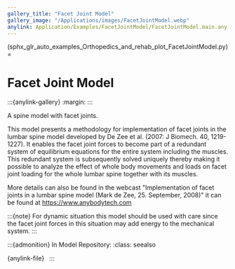 ```yaml
---
gallery_title: "Facet Joint Model"
gallery_image: "/Applications/images/FacetJointModel.webp"
anylink: Application/Examples/FacetJointModel/FacetJointModel.main.any
---
```


(sphx_glr_auto_examples_Orthopedics_and_rehab_plot_FacetJointModel.py)=

# Facet Joint Model


:::{anylink-gallery}
:margin:
:::

A spine model with facet joints.


This model presents a methodology for implementation of facet joints in the
lumbar spine model developed by De Zee et al. (2007: J Biomech. 40, 1219-1227).
It enables the facet joint forces to become part of a redundant system of
equilibrium equations for the entire system including the muscles. This
redundant system is subsequently solved uniquely thereby making it possible to
analyze the effect of whole body movements and loads on facet joint loading for
the whole lumbar spine together with its muscles.

More details can also be found in the webcast
"Implementation of facet joints in a lumbar spine model (Mark de Zee, 25. September, 2008)"
it can be found at <https://www.anybodytech.com>

:::{note}
For dynamic situation this model should be used with care since the facet
joint forces in this situation may add energy to the mechanical system.
:::


:::{admonition} In Model Repository:
:class: seealso

{anylink-file}` `
:::
